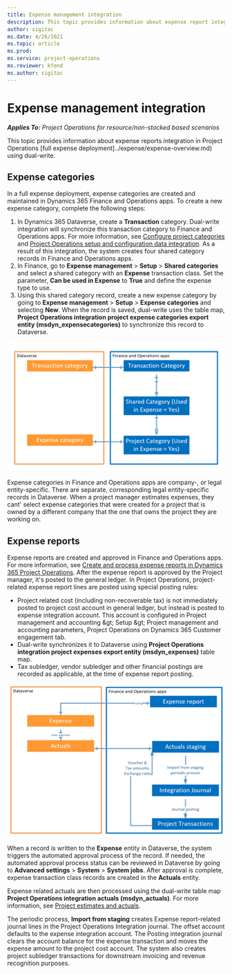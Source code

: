 ```yaml
---
title: Expense management integration
description: This topic provides information about expense report integration in Project Operations using dual-write. 
author: sigitac
ms.date: 4/26/2021
ms.topic: article
ms.prod:
ms.service: project-operations
ms.reviewer: kfend 
ms.author: sigitac
---
```


# Expense management integration

_**Applies To:** Project Operations for resource/non-stocked based scenarios_

This topic provides information about expense reports integration in Project Operations [full expense deployment]../expense/expense-overview.md) using dual-write.

## Expense categories

In a full expense deployment, expense categories are created and maintained in Dynamics 365 Finance and Operations apps. To create a new expense category, complete the following steps:

1. In Dynamics 365 Dataverse, create a **Transaction** category. Dual-write integration will synchronize this transaction category to Finance and Operations apps. For more information, see [Configure project categories](/dynamics365/project-operations/project-accounting/configure-project-categories) and [Project Operations setup and configuration data integration](resource-dual-write-setup-integration.md). As a result of this integration, the system creates four shared category records in Finance and Operations apps.
2. In Finance, go to **Expense management** > **Setup** > **Shared categories** and select a shared category with an **Expense** transaction class. Set the parameter, **Can be used in Expense** to **True** and define the expense type to use.
3. Using this shared category record, create a new expense category by going to **Expense management** > **Setup** > **Expense categories** and selecting **New**. When the record is saved, dual-write uses the table map, **Project Operations integration project expense categories export entity (msdyn\_expensecategories)** to synchronize this record to Dataverse.

  ![Expense categories integration](./media/DW6ExpenseCategories.png)

Expense categories in Finance and Operations apps are company-, or legal entity-specific. There are separate, corresponding legal entity-specific records in Dataverse. When a project manager estimates expenses, they cant' select expense categories that were created for a project that is owned by a different company that the one that owns the project they are working on. 

## Expense reports

Expense reports are created and approved in Finance and Operations apps. For more information, see [Create and process expense reports in Dynamics 365 Project Operations](/learn/modules/create-process-expense-reports/). After the expense report is approved by the Project manager, it's posted to the general ledger. In Project Operations, project-related expense report lines are posted using special posting rules:

  - Project related cost (including non-recoverable tax) is not immediately posted to project cost account in general ledger, but instead is posted to expense integration account. This account is configured in Project management and accounting \&gt; Setup \&gt; Project management and accounting parameters, Project Operations on Dynamics 365 Customer engagement tab.
  - Dual-write synchronizes it to Dataverse using **Project Operations integration project expenses export entity (msdyn\_expenses)** table map.
  - Tax subledger, vendor subledger and other financial postings are recorded as applicable, at the time of expense report posting.

  ![Expense reports integration](./media/DW6ExpenseReports.png)

When a record is written to the **Expense** entity in Dataverse, the system triggers the automated approval process of the record. If needed, the automated approval process status can be reviewed in Dataverse by going to **Advanced settings** > **System** > **System jobs**. After approval is complete, expense transaction class records are created in the **Actuals** entity.

Expense related actuals are then processed using the dual-write table map **Project Operations integration actuals (msdyn\_actuals)**. For more information, see [Project estimates and actuals](resource-dual-write-estimates-actuals.md).

The periodic process, **Import from staging** creates Expense report-related journal lines in the Project Operations Integration journal. The offset account defaults to the expense integration account. The Posting integration journal clears the account balance for the expense transaction and moves the expense amount to the project cost account. The system also creates project subledger transactions for downstream invoicing and revenue recognition purposes.
